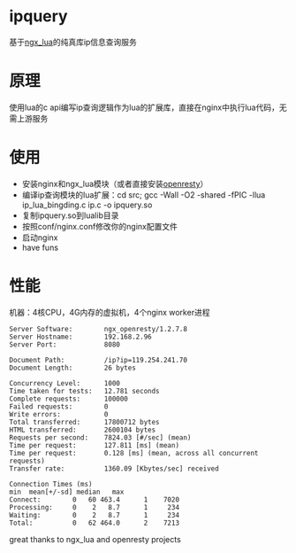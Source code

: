 ipquery
=======
基于[ngx\_lua](http://wiki.nginx.org/HttpLuaModule)的纯真库ip信息查询服务

原理
=======
使用lua的c api编写ip查询逻辑作为lua的扩展库，直接在nginx中执行lua代码，无需上游服务

使用
=======
* 安装nginx和ngx\_lua模块（或者直接安装[openresty](http://openresty.org/)）
* 编译ip查询模块的lua扩展：cd src; gcc -Wall -O2 -shared -fPIC -llua ip_lua_bingding.c ip.c -o ipquery.so
* 复制ipquery.so到lualib目录
* 按照conf/nginx.conf修改你的nginx配置文件
* 启动nginx
* have funs

性能
=======
机器：4核CPU，4G内存的虚拟机，4个nginx worker进程
    
    Server Software:        ngx_openresty/1.2.7.8
    Server Hostname:        192.168.2.96
    Server Port:            8080
    
    Document Path:          /ip?ip=119.254.241.70
    Document Length:        26 bytes
    
    Concurrency Level:      1000
    Time taken for tests:   12.781 seconds
    Complete requests:      100000
    Failed requests:        0
    Write errors:           0
    Total transferred:      17800712 bytes
    HTML transferred:       2600104 bytes
    Requests per second:    7824.03 [#/sec] (mean)
    Time per request:       127.811 [ms] (mean)
    Time per request:       0.128 [ms] (mean, across all concurrent requests)
    Transfer rate:          1360.09 [Kbytes/sec] received

    Connection Times (ms)
    min  mean[+/-sd] median   max
    Connect:        0   60 463.4      1    7020
    Processing:     0    2   8.7      1     234
    Waiting:        0    2   8.7      1     234
    Total:          0   62 464.0      2    7213

great thanks to ngx\_lua and openresty projects
